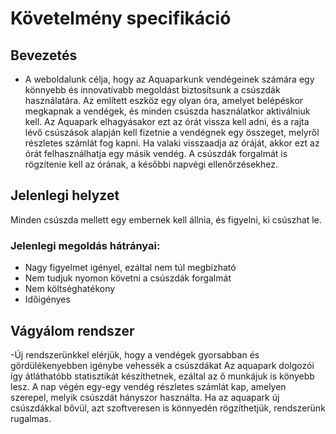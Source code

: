 # Követelmény specifikáció

## Bevezetés 
 - A weboldalunk célja, hogy az Aquaparkunk vendégeinek számára egy könnyebb és innovatívabb megoldást biztosítsunk a csúszdák használatára. 
Az említett eszköz egy olyan óra, amelyet belépéskor megkapnak a vendégek, és minden csúszda használatkor aktiválniuk kell.
Az Aquapark elhagyásakor ezt az órát vissza kell adni, és a rajta lévő csúszások alapján kell fizetnie a vendégnek egy összeget, melyről részletes számlát fog kapni.
Ha valaki visszaadja az óráját, akkor ezt az órát felhasználhatja egy másik vendég.
A csúszdák forgalmát is rögzítenie kell az órának, a későbbi napvégi ellenőrzésekhez.

## Jelenlegi helyzet

Minden csúszda mellett egy embernek kell állnia, és figyelni, ki csúszhat le.

### Jelenlegi megoldás hátrányai:
 - Nagy figyelmet igényel, ezáltal nem túl megbízható
 - Nem tudjuk nyomon követni a csúszdák forgalmát
 - Nem költséghatékony
 - Időigényes

## Vágyálom rendszer
 -Új rendszerünkkel elérjük, hogy a vendégek gyorsabban és gördülékenyebben igénybe vehessék a csúszdákat
  Az aquapark dolgozói így átláthatóbb statisztikát készíthetnek, ezáltal az ő munkájuk is könyebb lesz.
  A nap végén egy-egy vendég részletes számlát kap, amelyen szerepel, melyik csúszdát hányszor használta.
  Ha az aquapark új csúszdákkal bővül, azt szoftveresen is könnyedén rögzíthetjük, rendszerünk rugalmas.



